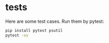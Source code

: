 # tests

Here are some test cases. Run them by pytest:

```sh
pip install pytest psutil
pytest -sv
```
